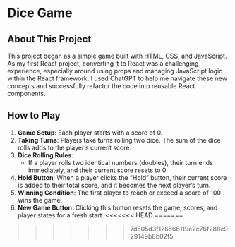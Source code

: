 # Dice Game

## About This Project

This project began as a simple game built with HTML, CSS, and JavaScript. As my first React project, converting it to React was a challenging experience, especially around using props and managing JavaScript logic within the React framework. I used ChatGPT to help me navigate these new concepts and successfully refactor the code into reusable React components.

## How to Play

1. **Game Setup**: Each player starts with a score of 0.
2. **Taking Turns**: Players take turns rolling two dice. The sum of the dice rolls adds to the player’s current score.
3. **Dice Rolling Rules**:
   - If a player rolls two identical numbers (doubles), their turn ends immediately, and their current score resets to 0.
4. **Hold Button**: When a player clicks the “Hold” button, their current score is added to their total score, and it becomes the next player’s turn.
5. **Winning Condition**: The first player to reach or exceed a score of 100 wins the game.
6. **New Game Button**: Clicking this button resets the game, scores, and player states for a fresh start.
<<<<<<< HEAD
=======

>>>>>>> 7d505d3f126566119e2c76f288c929149b8b02f5
